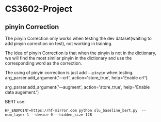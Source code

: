 # CS3602-Project

## pinyin Correction
The pinyin Correction only works when testing the dev dataset(waiting to add pinyin correction on test), not working in training.

The idea of pinyin Correction is that when the pinyin is not in the dictionary, we will find the most similar pinyin in the dictionary and use the corresponding word as the correction.

The using of pinyin correction is just add `--pinyin` when testing.
  arg_parser.add_argument('--crf', action='store_true', help='Enable crf')

  arg_parser.add_argument('--augment', action='store_true', help='Enable data augement.')


  BERT use: 
```
HF_ENDPOINT=https://hf-mirror.com python slu_baseline_bert.py  --num_layer 1 --device 0 --hidden_size 128
```

